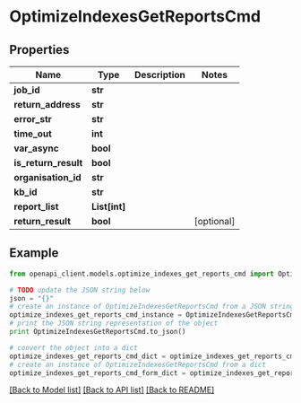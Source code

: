 # OptimizeIndexesGetReportsCmd


## Properties
Name | Type | Description | Notes
------------ | ------------- | ------------- | -------------
**job_id** | **str** |  | 
**return_address** | **str** |  | 
**error_str** | **str** |  | 
**time_out** | **int** |  | 
**var_async** | **bool** |  | 
**is_return_result** | **bool** |  | 
**organisation_id** | **str** |  | 
**kb_id** | **str** |  | 
**report_list** | **List[int]** |  | 
**return_result** | **bool** |  | [optional] 

## Example

```python
from openapi_client.models.optimize_indexes_get_reports_cmd import OptimizeIndexesGetReportsCmd

# TODO update the JSON string below
json = "{}"
# create an instance of OptimizeIndexesGetReportsCmd from a JSON string
optimize_indexes_get_reports_cmd_instance = OptimizeIndexesGetReportsCmd.from_json(json)
# print the JSON string representation of the object
print OptimizeIndexesGetReportsCmd.to_json()

# convert the object into a dict
optimize_indexes_get_reports_cmd_dict = optimize_indexes_get_reports_cmd_instance.to_dict()
# create an instance of OptimizeIndexesGetReportsCmd from a dict
optimize_indexes_get_reports_cmd_form_dict = optimize_indexes_get_reports_cmd.from_dict(optimize_indexes_get_reports_cmd_dict)
```
[[Back to Model list]](../README.md#documentation-for-models) [[Back to API list]](../README.md#documentation-for-api-endpoints) [[Back to README]](../README.md)


